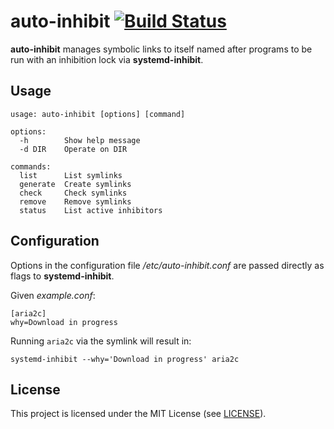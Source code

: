 # auto-inhibit [![Build Status](https://travis-ci.org/jcrd/auto-inhibit.svg?branch=master)](https://travis-ci.org/jcrd/auto-inhibit)

**auto-inhibit** manages symbolic links to itself named after programs to be run
with an inhibition lock via **systemd-inhibit**.

## Usage

```
usage: auto-inhibit [options] [command]

options:
  -h        Show help message
  -d DIR    Operate on DIR

commands:
  list      List symlinks
  generate  Create symlinks
  check     Check symlinks
  remove    Remove symlinks
  status    List active inhibitors
```

## Configuration

Options in the configuration file _/etc/auto-inhibit.conf_ are passed directly
as flags to **systemd-inhibit**.

Given _example.conf_:

```
[aria2c]
why=Download in progress
```

Running `aria2c` via the symlink will result in:

`systemd-inhibit --why='Download in progress' aria2c`

## License

This project is licensed under the MIT License (see [LICENSE](LICENSE)).
